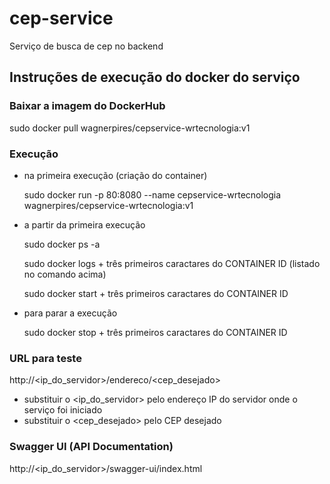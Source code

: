 # cep-service

Serviço de busca de cep no backend

## Instruções de execução do docker do serviço

### Baixar a imagem do DockerHub
sudo docker pull wagnerpires/cepservice-wrtecnologia:v1

### Execução

* na primeira execução (criação do container)

  sudo docker run -p 80:8080 --name cepservice-wrtecnologia wagnerpires/cepservice-wrtecnologia:v1

* a partir da primeira execução

  sudo docker ps -a

  sudo docker logs + três primeiros caractares do CONTAINER ID (listado no comando acima)
  
  sudo docker start + três primeiros caractares do CONTAINER ID

* para parar a execução

  sudo docker stop + três primeiros caractares do CONTAINER ID

### URL para teste

http://<ip_do_servidor>/endereco/<cep_desejado>
  
* substituir o <ip_do_servidor> pelo endereço IP do servidor onde o serviço foi iniciado
* substituir o <cep_desejado> pelo CEP desejado

### Swagger UI (API Documentation)

http://<ip_do_servidor>/swagger-ui/index.html